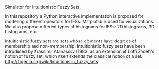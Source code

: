 Simulator for Intuitionistic Fuzzy Sets.

In this repository a Python interactive implementation is proposed for modelling different operators for IFSs. 
Matplotlib is used for visualizations. 
We also propose different types of histograms for IFSs: 2D histograms, 3D histograms, etc.

Intuitionistic fuzzy sets are sets whose elements have degrees of membership and non-membership. Intuitionistic fuzzy sets have been introduced by Krassimir Atanassov (1983) as an extension of Lotfi Zadeh's notion of fuzzy set, which itself extends the classical notion of a set.
http://ifigenia.org/wiki/Intuitionistic_fuzzy_sets




